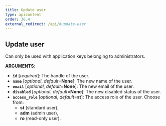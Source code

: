 ```yaml
---
title: Update user
type: apicontent
order: 36.4
external_redirect: /api/#update-user
---
```


## Update user
Can only be used with application keys belonging to administrators.

**ARGUMENTS**:

* **`id`** [*required*]:
    The handle of the user.
* **`name`** [*optional*, *default*=**None**]:
    The new name of the user.
* **`email`** [*optional*, *default*=**None**]:
    The new email of the user.
* **`disabled`** [*optional*, *default*=**None**]:
    The new disabled status of the user.
* **`access_role`** [*optional*, *default*=**st**]:
    The access role of the user. Choose from:
    *  **st** (standard user),
    *  **adm** (admin user),
    *  **ro** (read-only user).
